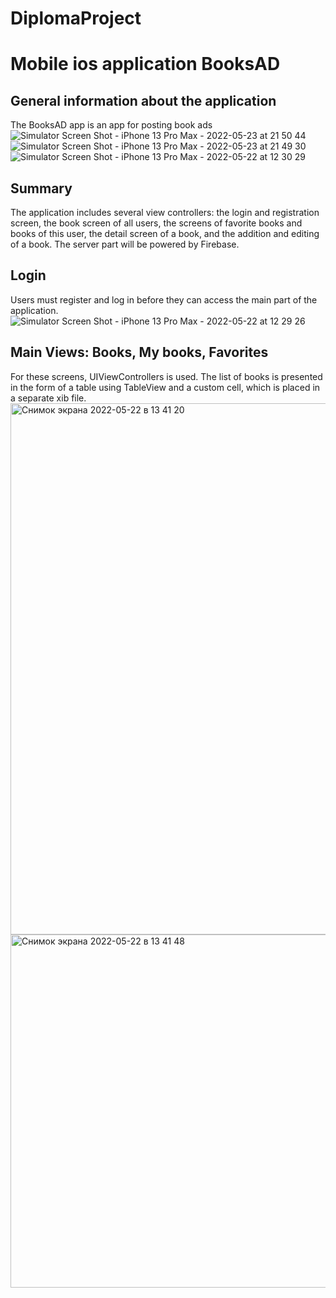 # DiplomaProject
# Mobile ios application BooksAD
## General information about the application
The BooksAD app is an app for posting book ads
![Simulator Screen Shot - iPhone 13 Pro Max - 2022-05-23 at 21 50 44](https://user-images.githubusercontent.com/97699156/169886915-93deb2a9-bc72-4c88-999c-c0d3c333c919.png) ![Simulator Screen Shot - iPhone 13 Pro Max - 2022-05-23 at 21 49 30](https://user-images.githubusercontent.com/97699156/169886750-52ddbeb7-1dbc-4ada-9c4e-54f80b4c7c33.png)![Simulator Screen Shot - iPhone 13 Pro Max - 2022-05-22 at 12 30 29](https://user-images.githubusercontent.com/97699156/169887065-78a52861-fef6-4983-abd0-e89740c84a06.png)
## Summary
The application includes several view controllers: the login and registration screen, the book screen of all users, the screens of favorite books and books of this user, the detail screen of a book, and the addition and editing of a book. The server part will be powered by Firebase.
## Login
Users must register and log in before they can access the main part of the application.
![Simulator Screen Shot - iPhone 13 Pro Max - 2022-05-22 at 12 29 26](https://user-images.githubusercontent.com/97699156/169892276-648fa4f5-5afe-49f7-a908-fb6babd2dcd1.png)
## Main Views: Books, My books, Favorites
For these screens, UIViewControllers is used. The list of books is presented in the form of a table using TableView and a custom cell, which is placed in a separate xib file.
<img width="850" alt="Снимок экрана 2022-05-22 в 13 41 20" src="https://user-images.githubusercontent.com/97699156/169893388-cd61a740-1107-4e44-9dcb-db3456268851.png">
<img width="565" alt="Снимок экрана 2022-05-22 в 13 41 48" src="https://user-images.githubusercontent.com/97699156/169893452-f840eb6e-94ad-422f-883f-dd77bf9a4540.png">
